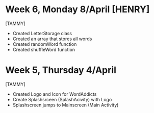 
# Week 6, Monday 8/April [HENRY]
[TAMMY]
- Created LetterStorage class
- Created an array that stores all words
- Created randomWord function
- Created shuffleWord function

# Week 5, Thursday 4/April

[TAMMY]
- Created Logo and Icon for WordAddicts
- Create Splashsrceen (SplashAcivity) with Logo 
- Splashscreen jumps to Mainscreen (Main Activity)
